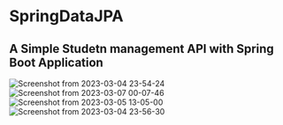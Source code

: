 # SpringDataJPA
## A Simple Studetn management API with Spring Boot Application

![Screenshot from 2023-03-04 23-54-24](https://user-images.githubusercontent.com/81664507/223512692-167ac637-f369-4394-bb1b-fe6ff0565d08.png)
![Screenshot from 2023-03-07 00-07-46](https://user-images.githubusercontent.com/81664507/223512662-945538ff-d2c8-44e0-aee7-279850d6670f.png)
![Screenshot from 2023-03-05 13-05-00](https://user-images.githubusercontent.com/81664507/223512675-9da2408b-9a1d-4d56-b209-452b9e086323.png)
![Screenshot from 2023-03-04 23-56-30](https://user-images.githubusercontent.com/81664507/223512683-eef877ab-fcc1-4c15-a7ed-a8f06e63b112.png)


